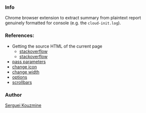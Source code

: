 ### Info
Chrome browser extension to extract summary from plaintext report genuinely formatted for console (e.g. the `cloud-init.log`).

### References:

 * Getting the source HTML of the current page
   * [stackoverflow](http://stackoverflow.com/questions/21314897/access-dom-elements-through-chrome-extension)
   * [stackoverflow](http://stackoverflow.com/questions/11684454/getting-the-source-html-of-the-current-page-from-chrome-extension)
 * [pass parameters](http://stackoverflow.com/questions/17567624/pass-parameter-using-executescript-chrome)
 * [change icon](http://stackoverflow.com/questions/6939974/how-i-can-change-default-icon-in-chrome-extension)
 * [change width](http://stackoverflow.com/questions/8983165/how-can-i-expand-the-popup-window-of-my-chrome-extension)
 * [options](https://developer.chrome.com/extensions/options)
 * [scrollbars](http://trac.webkit.org/export/41842/trunk/LayoutTests/scrollbars/overflow-scrollbar-combinations.html)

### Author
[Serguei Kouzmine](kouzmine_serguei@yahoo.com)